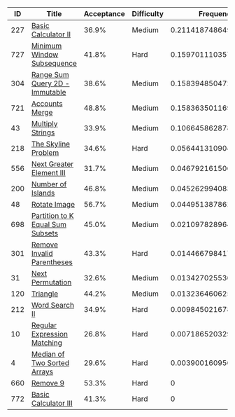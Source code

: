 |ID|Title|Acceptance|Difficulty|Frequency|
|----|-----|----|---|---|
|227|[Basic Calculator II]( https://leetcode.com/problems/basic-calculator-ii)|36.9%|Medium|0.21141874864915486|
|727|[Minimum Window Subsequence]( https://leetcode.com/problems/minimum-window-subsequence)|41.8%|Hard|0.15970111035790735|
|304|[Range Sum Query 2D - Immutable]( https://leetcode.com/problems/range-sum-query-2d-immutable)|38.6%|Medium|0.1583948504722182|
|721|[Accounts Merge]( https://leetcode.com/problems/accounts-merge)|48.8%|Medium|0.15836350116973763|
|43|[Multiply Strings]( https://leetcode.com/problems/multiply-strings)|33.9%|Medium|0.10664586287849012|
|218|[The Skyline Problem]( https://leetcode.com/problems/the-skyline-problem)|34.6%|Hard|0.0564413109049518|
|556|[Next Greater Element III]( https://leetcode.com/problems/next-greater-element-iii)|31.7%|Medium|0.04679216150675895|
|200|[Number of Islands]( https://leetcode.com/problems/number-of-islands)|46.8%|Medium|0.04526299408355752|
|48|[Rotate Image]( https://leetcode.com/problems/rotate-image)|56.7%|Medium|0.04495138786226632|
|698|[Partition to K Equal Sum Subsets]( https://leetcode.com/problems/partition-to-k-equal-sum-subsets)|45.0%|Medium|0.02109782896463587|
|301|[Remove Invalid Parentheses]( https://leetcode.com/problems/remove-invalid-parentheses)|43.3%|Hard|0.01446679841775339|
|31|[Next Permutation]( https://leetcode.com/problems/next-permutation)|32.6%|Medium|0.013427025530888667|
|120|[Triangle]( https://leetcode.com/problems/triangle)|44.2%|Medium|0.013236460625830901|
|212|[Word Search II]( https://leetcode.com/problems/word-search-ii)|34.9%|Hard|0.009845021678804893|
|10|[Regular Expression Matching]( https://leetcode.com/problems/regular-expression-matching)|26.8%|Hard|0.0071865203293987245|
|4|[Median of Two Sorted Arrays]( https://leetcode.com/problems/median-of-two-sorted-arrays)|29.6%|Hard|0.003900160950094767|
|660|[Remove 9]( https://leetcode.com/problems/remove-9)|53.3%|Hard|0|
|772|[Basic Calculator III]( https://leetcode.com/problems/basic-calculator-iii)|41.3%|Hard|0|
